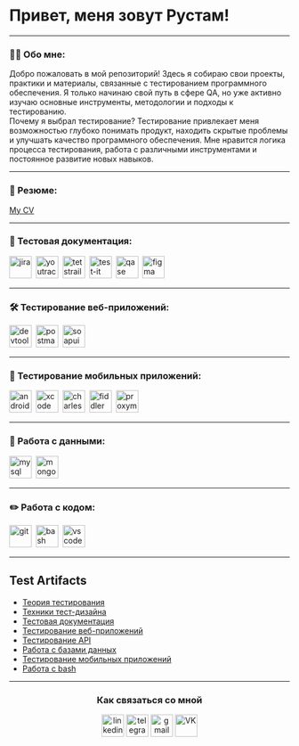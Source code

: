 # Привет, меня зовут Рустам!

---

### 👨‍💻 Обо мне:

Добро пожаловать в мой репозиторий! Здесь я собираю свои проекты, практики и материалы, связанные с тестированием программного обеспечения. Я только начинаю свой путь в сфере QA, но уже активно изучаю основные инструменты, методологии и подходы к тестированию.  
Почему я выбрал тестирование?
Тестирование привлекает меня возможностью глубоко понимать продукт, находить скрытые проблемы и улучшать качество программного обеспечения. Мне нравится логика процесса тестирования, работа с различными инструментами и постоянное развитие новых навыков.

---

### 📝 Резюме:
  <a href="https://disk.yandex.ru/i/WmKSV1b3wUgTYw">My CV</a>  </li>

---

### 📁 Тестовая документация: 

<div>
  <img src="https://cdn.jsdelivr.net/gh/devicons/devicon/icons/jira/jira-original.svg" title="jira" alt="jira" width="40" height="40"/>&nbsp
  <img src="https://upload.wikimedia.org/wikipedia/commons/thumb/8/8d/YouTrack_Icon.svg/1024px-YouTrack_Icon.svg.png?20200803082248" title="youtrack" alt="youtrack" width="40" height="40"/>&nbsp
  <img src="https://codahosted.io/packs/21236/unversioned/assets/LOGO/ba1091c59bab89cd2fd0f289622731fe16113d7b00905abe64759c313a4b73b76c1b0426076ed76cb74752234c734131df46992d5b8b48fc13e264240e4f7119f736cfeb64df36ded54b5cbf6198b9cadedf18dd0cac5c7dbcd16e6336c29363cd1292ba" title="testrail" alt="tetstrail" width="40" height="40"/>&nbsp
  <img src="https://docs.testit.software/images/testit_logo_icon_blue.png" title="test-it" alt="test-it" width="40" height="40"/>&nbsp
  <img src="https://luna1.co/eb0187.png" title="qase" alt="qase" width="40" height="40"/>&nbsp
  <img src="https://cdn.jsdelivr.net/gh/devicons/devicon/icons/figma/figma-original.svg" title="figma" alt="figma" width="40" height="40"/>&nbsp
</div>

---

### 🛠 Тестирование веб-приложений:

<div>
  <img src="https://d33wubrfki0l68.cloudfront.net/38b5c953a4667366685d55db55d057c86db1fc54/a0fdc/static/acae6b24d940347661ca901ea07f47c1/chrome-dev-logo-icon.png" title="devtools" alt="devtools" width="40" height="40"/>&nbsp
  <img src="https://uxwing.com/wp-content/themes/uxwing/download/brands-and-social-media/postman-icon.png" title="postman" alt="postman" width="40" height="40"/>&nbsp
  <img src="https://static0.smartbear.co/smartbearbrand/media/images/home/soapui-icon.svg" title="soapui" alt="soapui" width="40" height="40"/>&nbsp
</div>

---

### 📱 Тестирование мобильных приложений:

<div>
  <img src="https://cdn.jsdelivr.net/gh/devicons/devicon/icons/androidstudio/androidstudio-original.svg" title="android-studio" alt="android-studio" width="40" height="40"/>&nbsp
  <img src="https://cdn.jsdelivr.net/gh/devicons/devicon/icons/xcode/xcode-original.svg" title="xcode" alt="xcode" width="40" height="40"/>&nbsp
  <img src="https://user-images.githubusercontent.com/15472/41327135-e4bf090c-6eca-11e8-9b76-032e8e2b0707.png" title="charles-proxy" alt="charles-proxy" width="40" height="40"/>&nbsp
  <img src="https://www.megaleechers.com/storage/Fiddler-Everywhere-Icon.png" title="fiddler" alt="fiddler" width="40" height="40"/>&nbsp
  <img src="https://s3.amazonaws.com/s3.roaringapps.com/assets/icons/1605177784429-Proxyman.png" title="proxyman" alt="proxyman" width="40" height="40"/>&nbsp
</div>


---

### 💾 Работа с данными:

<div>
  <img src="https://cdn.jsdelivr.net/gh/devicons/devicon/icons/mysql/mysql-original.svg" title="mysql" alt="mysql" width="40" height="40"/>&nbsp
  <img src="https://cdn.jsdelivr.net/gh/devicons/devicon/icons/mongodb/mongodb-original.svg" title="mongodb" alt="mongodb" width="40" height="40"/>&nbsp
</div>

---

### ✏️ Работа с кодом:

<div>
  <img src="https://cdn.jsdelivr.net/gh/devicons/devicon/icons/git/git-original.svg" title="git" alt="git" width="40" height="40"/>&nbsp
  <img src="https://upload.wikimedia.org/wikipedia/commons/thumb/4/4b/Bash_Logo_Colored.svg/1024px-Bash_Logo_Colored.svg.png?20180723054350" title="bash" alt="bash" width="40" height="40"/>&nbsp
  <img src="https://cdn.jsdelivr.net/gh/devicons/devicon/icons/vscode/vscode-original.svg" title="vscode" alt="vscode" width="40" height="40"/>&nbsp
  
</div>

---

</p>
<h2>Test Artifacts </h2>
<p> 
 <ul>
  <li>  <a href="https://github.com/Sayrus444/Theory">Теория тестирования</a>  </li>
<li>  <a href="https://github.com/Sayrus444/Design">Техники тест-дизайна</a>  </li>
<li>  <a href="https://github.com/Sayrus444/Docs"> Тестовая документация </a>   </li>
<li> <a href="https://github.com/Sayrus444/Web">Тестирование веб-приложений</a>   </li>
<li>  <a href="https://github.com/Sayrus444/API">Тестирование API</a>  </li>
<li>  <a href="https://github.com/Sayrus444/Database"> Работа с базами данных</a>   </li>
<li> <a href="https://github.com/Sayrus444/Mobile">Тестирование мобильных приложений</a>  </li>
<li> <a href="https://github.com/Sayrus444/git_bash"> Работа с bash </a>  </li>
</ul>

---

</p>
<h3 align="center"> Как связаться со мной </h3>
<p align="center">
<a href= "mailto:say.rus44@mail.ru"><img src="https://play-lh.googleusercontent.com/yVc-bdEeogx-PWeUXenc8Ugfm-t-hsIsFZ-IbzM-JB4il9qL-bkR4LsiasTuDM2Bag" width="40" height="40" alt="linkedin"/></a>
<a href= "https://t.me/SayRus44"><img src="https://img.icons8.com/?size=512&id=63306&format=png" width="40" height="40" alt="telegram"/></a>
<a href= "mailto:say.rus4444@gmail.com"><img src="https://img.icons8.com/?size=512&id=P7UIlhbpWzZm&format=png" width="40" height="40" alt="gmail"/></a>
<a href="https://vk.com/id49562802" target="_blank"><img src="https://cdn-icons-png.flaticon.com/512/5968/5968835.png" width="40" height="40" alt="VK" /></a>
</p>

<!-- ### 💻 Пройденные курсы:

| Курсы                                                           | Дата              |
| ----------------------------------------------------------------| :---------------: |
| https://rusau.net/ "Пакет Junior"                            | 11/2024 - 02/2025 |

--- -->

<!-- ![Visitor Badge](https://visitor-badge.laobi.icu/badge?page_id=testrusau) -->


<!--
**Sayrus444/Sayrus444** is a ✨ _special_ ✨ repository because its `README.md` (this file) appears on your GitHub profile.

Here are some ideas to get you started:

- 🔭 I’m currently working on ...
- 🌱 I’m currently learning ...
- 👯 I’m looking to collaborate on ...
- 🤔 I’m looking for help with ...
- 💬 Ask me about ...
- 📫 How to reach me: ...
- 😄 Pronouns: ...
- ⚡ Fun fact: ...
-->
